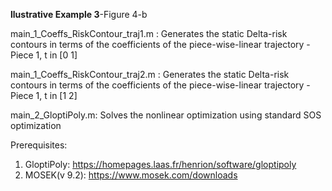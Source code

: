 **llustrative Example 3**-Figure 4-b

main_1_Coeffs_RiskContour_traj1.m : Generates the static Delta-risk contours in terms of the coefficients of the piece-wise-linear trajectory - Piece 1, t in [0 1]

main_1_Coeffs_RiskContour_traj2.m : Generates the static Delta-risk contours in terms of the coefficients of the piece-wise-linear trajectory - Piece 1, t in [1 2]

main_2_GloptiPoly.m: Solves the nonlinear optimization using standard SOS optimization




Prerequisites:
1. GloptiPoly: https://homepages.laas.fr/henrion/software/gloptipoly
2. MOSEK(v 9.2): https://www.mosek.com/downloads
